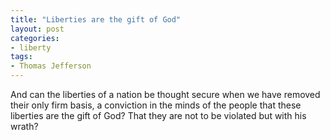 ```yaml
---
title: "Liberties are the gift of God"
layout: post
categories:
- liberty
tags:
- Thomas Jefferson
---
```


And can the liberties of a nation be thought secure when we have removed their only firm basis, a conviction in the minds of the people that these liberties are the gift of God? That they are not to be violated but with his wrath?
